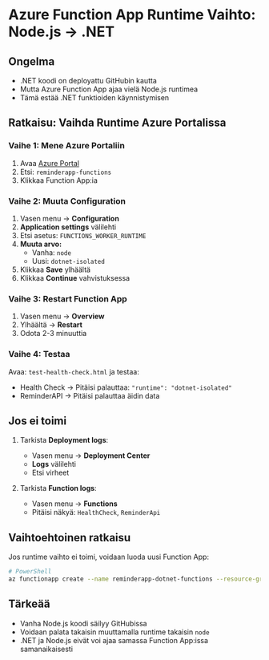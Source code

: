 # Azure Function App Runtime Vaihto: Node.js → .NET

## Ongelma
- .NET koodi on deployattu GitHubin kautta
- Mutta Azure Function App ajaa vielä Node.js runtimea
- Tämä estää .NET funktioiden käynnistymisen

## Ratkaisu: Vaihda Runtime Azure Portalissa

### Vaihe 1: Mene Azure Portaliin
1. Avaa [Azure Portal](https://portal.azure.com)
2. Etsi: `reminderapp-functions`
3. Klikkaa Function App:ia

### Vaihe 2: Muuta Configuration
1. Vasen menu → **Configuration**
2. **Application settings** välilehti
3. Etsi asetus: `FUNCTIONS_WORKER_RUNTIME`
4. **Muuta arvo:**
   - Vanha: `node`
   - Uusi: `dotnet-isolated`
5. Klikkaa **Save** ylhäältä
6. Klikkaa **Continue** vahvistuksessa

### Vaihe 3: Restart Function App
1. Vasen menu → **Overview**
2. Ylhäältä → **Restart**
3. Odota 2-3 minuuttia

### Vaihe 4: Testaa
Avaa: `test-health-check.html` ja testaa:
- Health Check → Pitäisi palauttaa: `"runtime": "dotnet-isolated"`
- ReminderAPI → Pitäisi palauttaa äidin data

## Jos ei toimi
1. Tarkista **Deployment logs**:
   - Vasen menu → **Deployment Center**
   - **Logs** välilehti
   - Etsi virheet

2. Tarkista **Function logs**:
   - Vasen menu → **Functions**
   - Pitäisi näkyä: `HealthCheck`, `ReminderApi`

## Vaihtoehtoinen ratkaisu
Jos runtime vaihto ei toimi, voidaan luoda uusi Function App:
```bash
# PowerShell
az functionapp create --name reminderapp-dotnet-functions --resource-group ReminderApp --consumption-plan-location "Sweden Central" --runtime dotnet-isolated --functions-version 4
```

## Tärkeää
- Vanha Node.js koodi säilyy GitHubissa
- Voidaan palata takaisin muuttamalla runtime takaisin `node`
- .NET ja Node.js eivät voi ajaa samassa Function App:issa samanaikaisesti
